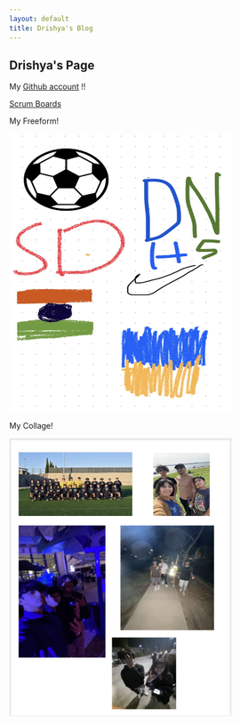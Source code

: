 ```yaml
---
layout: default
title: Drishya's Blog
---
```


## Drishya's Page


My [Github account](https://github.com/DrishyaMody) !!


[Scrum Boards](https://app.clickup.com/9013049295/v/l/8ckgdyf-313?pr=90130113543)



My Freeform!

<img src="images/freeform.jpg" alt="My freeform" height="500" width="400">  





My Collage!

<img src="images/Collage.csp.png" alt="My collage" height="500" width="400"> 